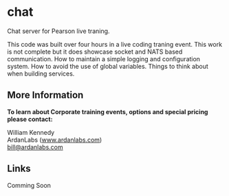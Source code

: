 # chat
Chat server for Pearson live traning.

This code was built over four hours in a live coding traning event. This work is not complete but it does showcase socket and NATS based communication. How to maintain a simple logging and configuration system. How to avoid the use of global variables. Things to think about when building services.

## More Information

**To learn about Corporate training events, options and special pricing please contact:**

William Kennedy  
ArdanLabs (www.ardanlabs.com)  
bill@ardanlabs.com  

## Links

Comming Soon
